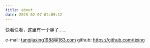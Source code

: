 ```yaml
---
title: about
date: 2025-02-07 02:09:12
---
```

快看快看，这里有一个胖子……

e-mail: tangjiaxing1988@163.com
github: https://github.com/tjxing

